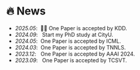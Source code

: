 # 🔥 News
- *2025.05*: &nbsp;🎉🎉 One Paper is accepted by KDD.
- *2024.09*: &nbsp; Start my PhD study at CityU.
- *2024.05*: &nbsp;One Paper is accepted by ICML. 
- *2024.03*: &nbsp;One Paper is accepted by TNNLS. 
- *2023.12*: &nbsp; One Paper is accepted by AAAI 2024. 
- *2023.09*: &nbsp; One Paper is accepted by TCSVT. 
